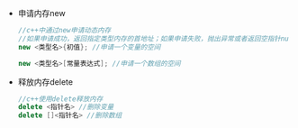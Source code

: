 - 申请内存new
    ``` cpp
    //c++中通过new申请动态内存
    //如果申请成功，返回指定类型内存的首地址；如果申请失败，抛出异常或者返回空指针nullptr
    new <类型名>{初值}; //申请一个变量的空间

    new <类型名>[常量表达式]; //申请一个数组的空间
    ```
- 释放内存delete
    ``` cpp
    //c++使用delete释放内存
    delete <指针名> //删除变量
    delete []<指针名> //删除数组
    ```

